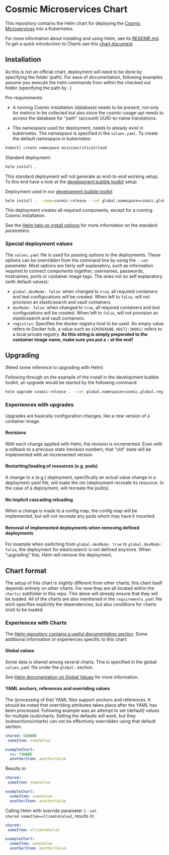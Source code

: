 # Cosmic Microservices Chart

This repository contains the Helm chart for deploying the [Cosmic Microservices](https://github.com/MissionCriticalCloud/cosmic-microservices) into a Kubernetes.

For more information about installing and using Helm, see its
[README.md](https://github.com/kubernetes/helm/tree/master/README.md). To get a quick introduction to Charts see this [chart document](https://github.com/kubernetes/helm/blob/master/docs/charts.md).

## Installation
As this is not an official chart, deployment will need to be done by specifying the folder (path). For ease of documentation, following examples assume you execute the helm commands from within the checked out folder (specifying the path by `.`)

Pre-requirements:
- A running Cosmic installation (database) needs to be present, not only for metrics to be collected but also since the cosmic-usage-api needs to access the database for "path" (account) UUID-to-name translations.

- The namespace used for deployment, needs to already exist in kubernetes. The namespace is specified in the `values.yaml`.
To create the default namespace in kubernetes:
```bash
kubectl create namespace missioncriticalcloud
```

Standard deployment:
```bash
helm install .
```
This standard deployment will not generate an end-to-end working setup. To this end have a look at the [development bubble toolkit](https://github.com/MissionCriticalCloud/bubble-toolkit) setup.

Deployment used in our [development bubble toolkit](https://github.com/MissionCriticalCloud/bubble-toolkit)
```bash
helm install . --name=cosmic-release --set global.namespace=cosmic,global.registry=${MINIKUBE_HOST}:30081/,global.devMode=true --replace --wait
```
This deployment creates all required components, except for a running Cosmic installation.

See the [Helm help on install options](https://github.com/kubernetes/helm/blob/master/docs/helm/helm_install.md#options) for more information on the standard parameters.

### Special deployment values
The `values.yaml` file is used for passing options to the deployments. These options can be overridden from the command line by using the `--set` parameter. Most options are fairly self explanatory, such as information required to connect components together; usernames, passwords, hostnames, ports or container image tags.
The ones not so self explanatory (with default values):
- `global.devMode: false`: when changed to `true`, all required containers and test configurations will be created. When left to `false`, will not provision an elasticsearch and vault containers.
- `devMode: false`: when changed to `true`, all required containers and test configurations will be created. When left to `false`, will not provision an elasticsearch and vault containers.
- `registry=`: Specifies the docker registry host to be used. An empty value refers to Docker hub, a value such as `${MINIKUBE_HOST}:30081/` refers to a local private registry. **As this string is simply prepended to the container image name, make sure you put a `/` at the end!**


## Upgrading
(Need some reference to upgrading with Helm)

Following through on the example of the install in the development bubble toolkit, an upgrade would be started by the following command:
```bash
helm upgrade cosmic-release . --set global.namespace=cosmic,global.registry=${MINIKUBE_HOST}:30081/,global.devMode=true --wait
```


### Experiences with upgrades

Upgrades are basically configuration changes, like a new version of a container image.

#### Revisions
With each change applied with Helm, the revision is incremented. Even with a rollback to a previous state (revision number), that "old" state will be implemented with an incremented version.

#### Restarting/loading of resources (e.g. pods)
A change to a (e.g.) deployment, specifically an actual value change in a deployment yaml file, will make the (re-)deployment recreate its resource. In the case of a deployment, will recreate the pod(s).

#### No implicit cascading reloading
When a change is made to a config map, the config map will be implemented, but will not recreate any pods which may have it mounted.

#### Removal of implemented deployments when removing defined deployments
For example when switching from `global.devMode: true` to `global.devMode: false`, the deployment for elasticsearch is not defined anymore. When "upgrading" this, Helm will remove the deployment.


## Chart format
The setup of this chart is slightly different from other charts; this chart itself depends entirely on other charts. For now they are all located within the `charts/` subfolder in this repo. This alone will already ensure that they will be loaded. All of the charts are also mentioned in the `requirements.yaml` file wich specifies explicitly the dependencies, but also conditions for charts (_not_) to be loaded.
 
### Experiences with Charts
The [Helm repository contains a useful documentation section](https://github.com/kubernetes/helm/blob/master/docs/index.md). Some additional information or experiences specific to this chart:

#### Global values
Some data is shared among several charts. This is specified in the global `values.yaml` file under the `global:` section. 

See [Helm documentation on Global Values](https://github.com/kubernetes/helm/blob/master/docs/chart_template_guide/subcharts_and_globals.md) for more information. 

#### YAML anchors, references and overriding values
The (processing of the) YAML files support anchors and references. It should be noted that overriding attributes takes place after the YAML has been processed. Following example was an attempt to set (default) values for multiple (sub)charts. Setting the defaults will work, but they (subsections/charts) can not be effectively overridden using that default section:

```yaml
shared: &SHARE
 someItem: someValue

exampleChart: 
  <<: *SHARE
  anotherItem: anotherValue
```
Results in:
```yaml
shared:
 someItem: someValue

exampleChart: 
  someItem: someValue
  anotherItem: anotherValue
```
Calling Helm with override parameter (`--set shared.someItem=ultimateValue`), results in:
```yaml
shared:
 someItem: ultimateValue

exampleChart: 
  someItem: someValue
  anotherItem: anotherValue
```
